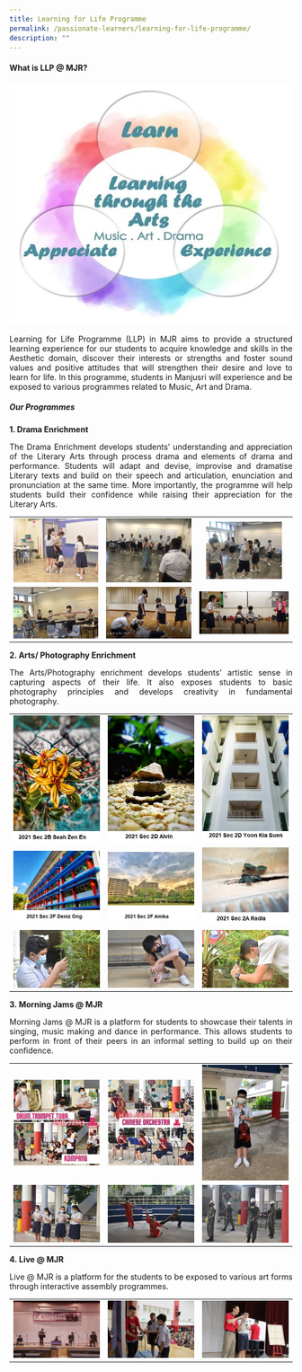 ```yaml
---
title: Learning for Life Programme
permalink: /passionate-learners/learning-for-life-programme/
description: ""
---
```

#### **What is LLP @ MJR?**


![](/images/Passionate%20Learners/Learning%20for%20Life%20Programme/LLP%20Framework.jpg)

<p style="text-align: justify;">Learning for Life Programme (LLP) in MJR aims to provide a structured learning experience for our students to acquire knowledge and skills in the Aesthetic domain, discover their interests or strengths and foster sound values and positive attitudes that will strengthen their desire and love to learn for life. In this programme, students in Manjusri will experience and be exposed to various programmes related to Music, Art and Drama.</p>


##### **Our Programmes**


**1\. Drama Enrichment**

<p style="text-align: justify;">The Drama Enrichment develops students’ understanding and appreciation of the Literary Arts through process drama and elements of drama and performance. Students will adapt and devise, improvise and dramatise Literary texts and build on their speech and articulation, enunciation and pronunciation at the same time. More importantly, the programme will help students build their confidence while raising their appreciation for the Literary Arts.</p>


|   |   |   |
|:----:|:---:|:-----:|
| <img src="/images/Passionate%20Learners/Learning%20for%20Life%20Programme/Drama1.jpg" style="width:%"> |<img src="/images/Passionate%20Learners/Learning%20for%20Life%20Programme/Drama2.jpg" style="width:%">| <img src="/images/Passionate%20Learners/Learning%20for%20Life%20Programme/Drama3.jpg" style="width:85%"> |
| <img src="/images/Passionate%20Learners/Learning%20for%20Life%20Programme/Drama4.jpg" style="width:%">  | ![](/images/Passionate%20Learners/Learning%20for%20Life%20Programme/Drama5.jpg)  |  ![](/images/Passionate%20Learners/Learning%20for%20Life%20Programme/Drama6.jpg) |


**2\. Arts/ Photography Enrichment**


<p style="text-align: justify;">The Arts/Photography enrichment develops students' artistic sense in capturing aspects of their life. It also exposes students to basic photography principles and develops creativity in fundamental photography.</p>


|   |   |   |
|:----:|:---:|:---:|
|  ![](/images/Passionate%20Learners/Learning%20for%20Life%20Programme/Photo%201.jpg) |  ![](/images/Passionate%20Learners/Learning%20for%20Life%20Programme/Photo%202.jpg) |  ![](/images/Passionate%20Learners/Learning%20for%20Life%20Programme/Photo%203.jpg) |
| ![](/images/Passionate%20Learners/Learning%20for%20Life%20Programme/Photo%204.jpg)  |![](/images/Passionate%20Learners/Learning%20for%20Life%20Programme/Photo%205.jpg)  |  ![](/images/Passionate%20Learners/Learning%20for%20Life%20Programme/Photo%206.jpg) |
| ![](/images/Passionate%20Learners/Learning%20for%20Life%20Programme/Art1.jpg)  | ![](/images/Passionate%20Learners/Learning%20for%20Life%20Programme/Art2.jpg)  | ![](/images/Passionate%20Learners/Learning%20for%20Life%20Programme/Art3.jpg)  |


**3\.&nbsp;Morning Jams @ MJR**


<p style="text-align: justify;">Morning Jams @ MJR is a platform for students to showcase their talents in singing, music making and dance in performance. This allows students to perform in front of their peers in an informal setting to build up on their confidence.</p>


|   |   |   |
|:----:|:---:|:-----:|
|  ![](/images/Passionate%20Learners/Learning%20for%20Life%20Programme/JAMS%201.jpg) | ![](/images/Passionate%20Learners/Learning%20for%20Life%20Programme/JAMS%202.jpg)  |  ![](/images/Passionate%20Learners/Learning%20for%20Life%20Programme/Violin.jpg) |
|   ![](/images/Passionate%20Learners/Learning%20for%20Life%20Programme/Clapper.jpg)   | ![](/images/Passionate%20Learners/Learning%20for%20Life%20Programme/Wushu.jpg)  | ![](/images/Passionate%20Learners/Learning%20for%20Life%20Programme/Precision%20Drill.jpg)  |


**4\.&nbsp;Live @ MJR**

<p style="text-align: justify;">Live @ MJR is a platform for the students to be exposed to various art forms through interactive assembly programmes.</p>

|   |   |   |
|:------:|:---:|:----:|
|  ![](/images/Passionate%20Learners/Learning%20for%20Life%20Programme/Music%20Ensemble%20by%20Melting%20Pot%20Culture.jpg)   |  ![](/images/Passionate%20Learners/Learning%20for%20Life%20Programme/Students%20participation.jpg)      | ![](/images/Passionate%20Learners/Learning%20for%20Life%20Programme/Doodle%20Champs%20Programme.jpg)     |